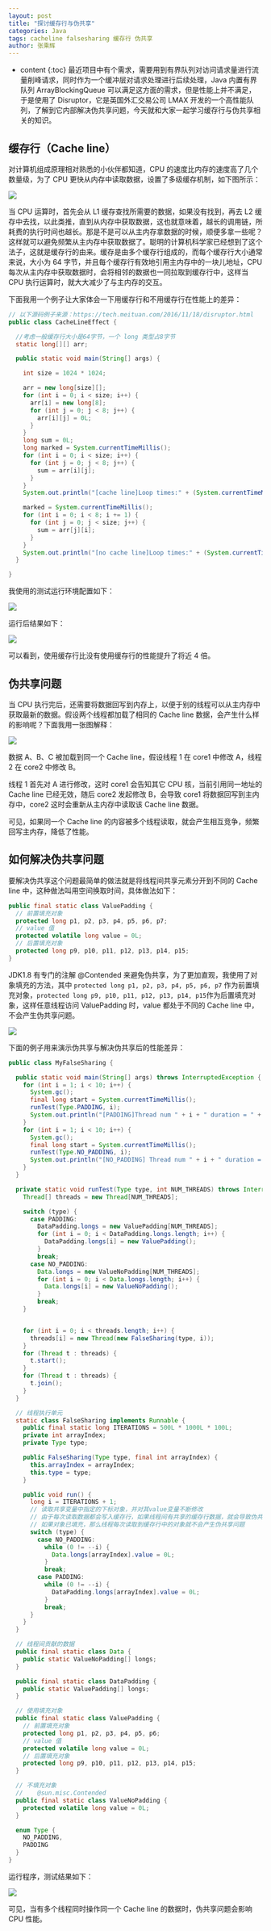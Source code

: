 ```yaml
---
layout: post
title: "探讨缓存行与伪共享"
categories: Java
tags: cacheline falsesharing 缓存行 伪共享
author: 张乘辉
---
```


* content
{:toc}
最近项目中有个需求，需要用到有界队列对访问请求量进行流量削峰请求，同时作为一个缓冲层对请求处理进行后续处理，Java 内置有界队列 ArrayBlockingQueue 可以满足这方面的需求，但是性能上并不满足，于是使用了 Disruptor，它是英国外汇交易公司 LMAX 开发的一个高性能队列，了解到它内部解决伪共享问题，今天就和大家一起学习缓存行与伪共享相关的知识。







## 缓存行（Cache line）

对计算机组成原理相对熟悉的小伙伴都知道，CPU 的速度比内存的速度高了几个数量级，为了 CPU 更快从内存中读取数据，设置了多级缓存机制，如下图所示：

![](https://raw.githubusercontent.com/objcoding/md-picture/master/img/20200815234310.png)

当 CPU 运算时，首先会从 L1 缓存查找所需要的数据，如果没有找到，再去 L2 缓存中去找，以此类推，直到从内存中获取数据，这也就意味着，越长的调用链，所耗费的执行时间也越长。那是不是可以从主内存拿数据的时候，顺便多拿一些呢？这样就可以避免频繁从主内存中获取数据了。聪明的计算机科学家已经想到了这个法子，这就是缓存行的由来。缓存是由多个缓存行组成的，而每个缓存行大小通常来说，大小为 64 字节，并且每个缓存行有效地引用主内存中的一块儿地址，CPU 每次从主内存中获取数据时，会将相邻的数据也一同拉取到缓存行中，这样当 CPU 执行运算时，就大大减少了与主内存的交互。

下面我用一个例子让大家体会一下用缓存行和不用缓存行在性能上的差异：

```java
// 以下源码例子来源：https://tech.meituan.com/2016/11/18/disruptor.html
public class CacheLineEffect {

  //考虑一般缓存行大小是64字节，一个 long 类型占8字节
  static long[][] arr;

  public static void main(String[] args) {

    int size = 1024 * 1024;

    arr = new long[size][];
    for (int i = 0; i < size; i++) {
      arr[i] = new long[8];
      for (int j = 0; j < 8; j++) {
        arr[i][j] = 0L;
      }
    }
    long sum = 0L;
    long marked = System.currentTimeMillis();
    for (int i = 0; i < size; i++) {
      for (int j = 0; j < 8; j++) {
        sum = arr[i][j];
      }
    }
    System.out.println("[cache line]Loop times:" + (System.currentTimeMillis() - marked) + "ms");

    marked = System.currentTimeMillis();
    for (int i = 0; i < 8; i += 1) {
      for (int j = 0; j < size; j++) {
        sum = arr[j][i];
      }
    }
    System.out.println("[no cache line]Loop times:" + (System.currentTimeMillis() - marked) + "ms");
  }

}
```

我使用的测试运行环境配置如下：

![](https://raw.githubusercontent.com/objcoding/md-picture/master/img/20200816001851.png)

运行后结果如下：

![](https://raw.githubusercontent.com/objcoding/md-picture/master/img/20200816001723.png)

可以看到，使用缓存行比没有使用缓存行的性能提升了将近 4 倍。



## 伪共享问题

当 CPU 执行完后，还需要将数据回写到内存上，以便于别的线程可以从主内存中获取最新的数据。假设两个线程都加载了相同的 Cache line 数据，会产生什么样的影响呢？下面我用一张图解释：

![](https://raw.githubusercontent.com/objcoding/md-picture/master/img/20200816004338.png)

数据 A、B、C 被加载到同一个 Cache line，假设线程 1 在 core1 中修改 A，线程 2 在 core2 中修改 B。

线程 1 首先对 A 进行修改，这时 core1 会告知其它 CPU 核，当前引用同一地址的 Cache line 已经无效，随后 core2 发起修改 B，会导致 core1 将数据回写到主内存中，core2 这时会重新从主内存中读取该 Cache line 数据。

可见，如果同一个 Cache line 的内容被多个线程读取，就会产生相互竞争，频繁回写主内存，降低了性能。



## 如何解决伪共享问题

要解决伪共享这个问题最简单的做法就是将线程间共享元素分开到不同的 Cache line 中，这种做法叫用空间换取时间，具体做法如下：

```java
public final static class ValuePadding {
  // 前置填充对象
  protected long p1, p2, p3, p4, p5, p6, p7;
  // value 值
  protected volatile long value = 0L;
  // 后置填充对象
  protected long p9, p10, p11, p12, p13, p14, p15;
}
```

JDK1.8 有专门的注解 @Contended 来避免伪共享，为了更加直观，我使用了对象填充的方法，其中 `protected long p1, p2, p3, p4, p5, p6, p7` 作为前置填充对象，`protected long p9, p10, p11, p12, p13, p14, p15`作为后置填充对象，这样任意线程访问 ValuePadding 时，value 都处于不同的 Cache line 中，不会产生伪共享问题。

![](https://raw.githubusercontent.com/objcoding/md-picture/master/img/20200816011538.png)

下面的例子用来演示伪共享与解决伪共享后的性能差异：

```java
public class MyFalseSharing {

  public static void main(String[] args) throws InterruptedException {
    for (int i = 1; i < 10; i++) {
      System.gc();
      final long start = System.currentTimeMillis();
      runTest(Type.PADDING, i);
      System.out.println("[PADDING]Thread num " + i + " duration = " + (System.currentTimeMillis() - start));
    }
    for (int i = 1; i < 10; i++) {
      System.gc();
      final long start = System.currentTimeMillis();
      runTest(Type.NO_PADDING, i);
      System.out.println("[NO_PADDING] Thread num " + i + " duration = " + (System.currentTimeMillis() - start));
    }
  }

  private static void runTest(Type type, int NUM_THREADS) throws InterruptedException {
    Thread[] threads = new Thread[NUM_THREADS];

    switch (type) {
      case PADDING:
        DataPadding.longs = new ValuePadding[NUM_THREADS];
        for (int i = 0; i < DataPadding.longs.length; i++) {
          DataPadding.longs[i] = new ValuePadding();
        }
        break;
      case NO_PADDING:
        Data.longs = new ValueNoPadding[NUM_THREADS];
        for (int i = 0; i < Data.longs.length; i++) {
          Data.longs[i] = new ValueNoPadding();
        }
        break;
    }


    for (int i = 0; i < threads.length; i++) {
      threads[i] = new Thread(new FalseSharing(type, i));
    }
    for (Thread t : threads) {
      t.start();
    }
    for (Thread t : threads) {
      t.join();
    }
  }

  // 线程执行单元
  static class FalseSharing implements Runnable {
    public final static long ITERATIONS = 500L * 1000L * 100L;
    private int arrayIndex;
    private Type type;

    public FalseSharing(Type type, final int arrayIndex) {
      this.arrayIndex = arrayIndex;
      this.type = type;
    }

    public void run() {
      long i = ITERATIONS + 1;
      // 读取共享变量中指定的下标对象，并对其value变量不断修改
      // 由于每次读取数据都会写入缓存行，如果线程间有共享的缓存行数据，就会导致伪共享问题发生
      // 如果对象已填充，那么线程每次读取到缓存行中的对象就不会产生伪共享问题
      switch (type) {
        case NO_PADDING:
          while (0 != --i) {
            Data.longs[arrayIndex].value = 0L;
          }
          break;
        case PADDING:
          while (0 != --i) {
            DataPadding.longs[arrayIndex].value = 0L;
          }
          break;
      }
    }
  }

  // 线程间贡献的数据
  public final static class Data {
    public static ValueNoPadding[] longs;
  }

  public final static class DataPadding {
    public static ValuePadding[] longs;
  }

  // 使用填充对象
  public final static class ValuePadding {
    // 前置填充对象
    protected long p1, p2, p3, p4, p5, p6;
    // value 值
    protected volatile long value = 0L;
    // 后置填充对象
    protected long p9, p10, p11, p12, p13, p14, p15;
  }

  // 不填充对象
  //    @sun.misc.Contended
  public final static class ValueNoPadding {
    protected volatile long value = 0L;
  }

  enum Type {
    NO_PADDING,
    PADDING
  }
}
```

运行程序，测试结果如下：

![](https://raw.githubusercontent.com/objcoding/md-picture/master/img/20200816201430.png)

可见，当有多个线程同时操作同一个 Cache line 的数据时，伪共享问题会影响 CPU 性能。

